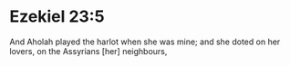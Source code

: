 # Ezekiel 23:5

And Aholah played the harlot when she was mine; and she doted on her lovers, on the Assyrians [her] neighbours,